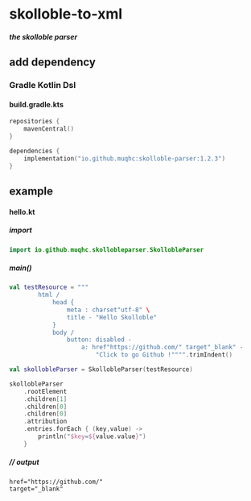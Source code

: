 # skolloble-to-xml

#### _the skolloble parser_

## add dependency

### Gradle Kotlin Dsl

#### build.gradle.kts

```kotlin
repositories {
    mavenCentral()
}
```

```kotlin
dependencies {
    implementation("io.github.muqhc:skolloble-parser:1.2.3")
}
```

## example

#### hello.kt

##### import

```kotlin
import io.github.muqhc.skollobleparser.SkollobleParser
```

##### main()

```kotlin
val testResource = """
        html /
            head {
                meta : charset"utf-8" \
                title - "Hello Skolloble"
            }
            body /
                button: disabled -
                    a: href"https://github.com/" target"_blank" -
                        "Click to go Github !"""".trimIndent()

val skollobleParser = SkollobleParser(testResource)

skollobleParser
    .rootElement
    .children[1]
    .children[0]
    .children[0]
    .attribution
    .entries.forEach { (key,value) ->
        println("$key=${value.value}")
    }
```
##### // output
```
href="https://github.com/"
target="_blank"
```